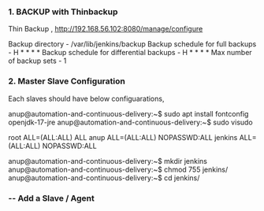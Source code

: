 ### 1. BACKUP with Thinbackup
Thin Backup , http://192.168.56.102:8080/manage/configure

Backup directory - /var/lib/jenkins/backup
Backup schedule for full backups - H * * * *
Backup schedule for differential backups - H * * * *
Max number of backup sets - 1


### 2. Master Slave Configuration
Each slaves should have below configuarations,

anup@automation-and-continuous-delivery:~$ sudo apt install fontconfig openjdk-17-jre
anup@automation-and-continuous-delivery:~$ sudo visudo

root    ALL=(ALL:ALL) ALL
anup    ALL=(ALL:ALL) NOPASSWD:ALL
jenkins ALL=(ALL:ALL) NOPASSWD:ALL

anup@automation-and-continuous-delivery:~$ mkdir jenkins
anup@automation-and-continuous-delivery:~$ chmod 755 jenkins/
anup@automation-and-continuous-delivery:~$ cd jenkins/


### -- Add a Slave / Agent


